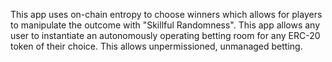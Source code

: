 This app uses on-chain entropy to choose winners which allows for players to manipulate the outcome with "Skillful Randomness".
This app allows any user to instantiate an autonomously operating betting room for any ERC-20 token of their choice.
This allows unpermissioned, unmanaged betting.
